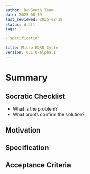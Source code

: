 ```yaml
---
author: DevSynth Team
date: 2025-08-19
last_reviewed: 2025-08-19
status: draft
tags:

- specification

title: Micro EDRR Cycle
version: 0.1.0-alpha.1
---
```


<!--
Required metadata fields:
- author: document author
- date: creation date
- last_reviewed: last review date
- status: draft | review | published
- tags: search keywords
- title: short descriptive name
- version: specification version
-->

# Summary

## Socratic Checklist
- What is the problem?
- What proofs confirm the solution?

## Motivation

## Specification

## Acceptance Criteria
